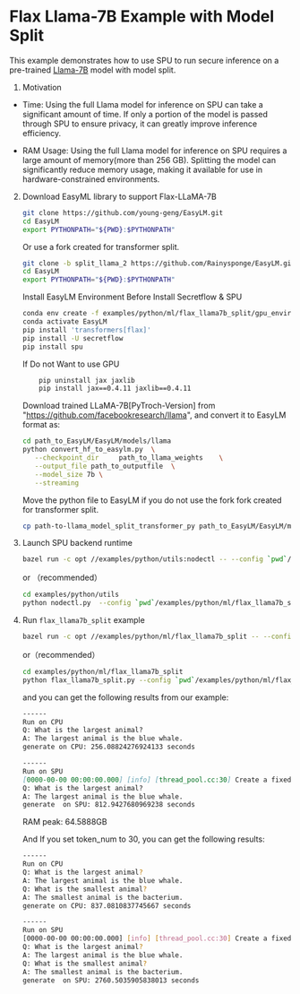 # Flax Llama-7B Example with Model Split

This example demonstrates how to use SPU to run secure inference on a pre-trained
[Llama-7B](https://research.facebook.com/publications/llama-open-and-efficient-foundation-language-models/) model with model split.

1. Motivation

- Time:
Using the full Llama model for inference on SPU can take a significant amount of time. If only a portion of the model is passed through SPU to ensure privacy, it can greatly improve inference efficiency.

- RAM Usage:
Using the full Llama model for inference on SPU requires a large amount of memory(more than 256 GB). Splitting the model can significantly reduce memory usage, making it available for use in hardware-constrained environments.

2. Download EasyML library to support Flax-LLaMA-7B

    ```sh
    git clone https://github.com/young-geng/EasyLM.git
    cd EasyLM
    export PYTHONPATH="${PWD}:$PYTHONPATH"
    ```
    Or use a fork created for transformer split.

    ```sh
    git clone -b split_llama_2 https://github.com/Rainysponge/EasyLM.git
    cd EasyLM
    export PYTHONPATH="${PWD}:$PYTHONPATH"
    ```

    Install EasyLM Environment Before Install Secretflow & SPU
    
    ```sh
    conda env create -f examples/python/ml/flax_llama7b_split/gpu_environment.yml
    conda activate EasyLM
    pip install 'transformers[flax]'
    pip install -U secretflow
    pip install spu
    ```

    If Do not Want to use GPU

    ```sh
        pip uninstall jax jaxlib
        pip install jax==0.4.11 jaxlib==0.4.11
    ```

    Download trained LLaMA-7B[PyTroch-Version] from "https://github.com/facebookresearch/llama", and convert it to EasyLM format as:

    ```sh
    cd path_to_EasyLM/EasyLM/models/llama
    python convert_hf_to_easylm.py  \
       --checkpoint_dir     path_to_llama_weights    \
       --output_file path_to_outputfile  \
       --model_size 7b \
       --streaming
    ```

    Move the python file to EasyLM if you do not use the fork fork created for transformer split.

    ```sh
    cp path-to-llama_model_split_transformer_py path_to_EasyLM/EasyLM/models/llama
    ```

3. Launch SPU backend runtime

    ```sh
    bazel run -c opt //examples/python/utils:nodectl -- --config `pwd`/examples/python/ml/flax_llama7b_split/3pc.json up
    ```
    
    or
    （recommended）

    ```sh
    cd examples/python/utils
    python nodectl.py  --config `pwd`/examples/python/ml/flax_llama7b_split/3pc.json up
    ```

4. Run `flax_llama7b_split` example

    ```sh
    bazel run -c opt //examples/python/ml/flax_llama7b_split -- --config `pwd`/examples/python/ml/flax_llama7b_split/3pc.json
    ```

    or（recommended）

    ```sh
    cd examples/python/ml/flax_llama7b_split
    python flax_llama7b_split.py --config `pwd`/examples/python/ml/flax_llama7b_split/3pc.json
    ```

    and you can get the following results from our example:

    ```md
    ------
    Run on CPU
    Q: What is the largest animal?
    A: The largest animal is the blue whale.
    generate on CPU: 256.08824276924133 seconds

    ------
    Run on SPU
    [0000-00-00 00:00:00.000] [info] [thread_pool.cc:30] Create a fixed thread pool with size 127
    Q: What is the largest animal?
    A: The largest animal is the blue whale.
    generate  on SPU: 812.9427680969238 seconds
    ```
    RAM peak: 64.5888GB

    And If you set token_num to 30, you can get the following results:
    ```sh
   ------
    Run on CPU
    Q: What is the largest animal?
    A: The largest animal is the blue whale.
    Q: What is the smallest animal?
    A: The smallest animal is the bacterium.
    generate on CPU: 837.0810837745667 seconds

    ------
    Run on SPU
    [0000-00-00 00:00:00.000] [info] [thread_pool.cc:30] Create a fixed thread pool with size 127
    Q: What is the largest animal?
    A: The largest animal is the blue whale.
    Q: What is the smallest animal?
    A: The smallest animal is the bacterium.
    generate  on SPU: 2760.5035905838013 seconds
    ```


